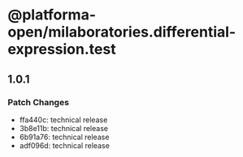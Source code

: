 # @platforma-open/milaboratories.differential-expression.test

## 1.0.1

### Patch Changes

- ffa440c: technical release
- 3b8e11b: technical release
- 6b91a76: technical release
- adf096d: technical release
